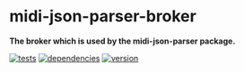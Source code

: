 # midi-json-parser-broker

**The broker which is used by the midi-json-parser package.**

[![tests](https://img.shields.io/travis/chrisguttandin/midi-json-parser-broker/master.svg?style=flat-square)](https://travis-ci.org/chrisguttandin/midi-json-parser-broker)
[![dependencies](https://img.shields.io/david/chrisguttandin/midi-json-parser-broker.svg?style=flat-square)](https://www.npmjs.com/package/midi-json-parser-broker)
[![version](https://img.shields.io/npm/v/midi-json-parser-broker.svg?style=flat-square)](https://www.npmjs.com/package/midi-json-parser-broker)
